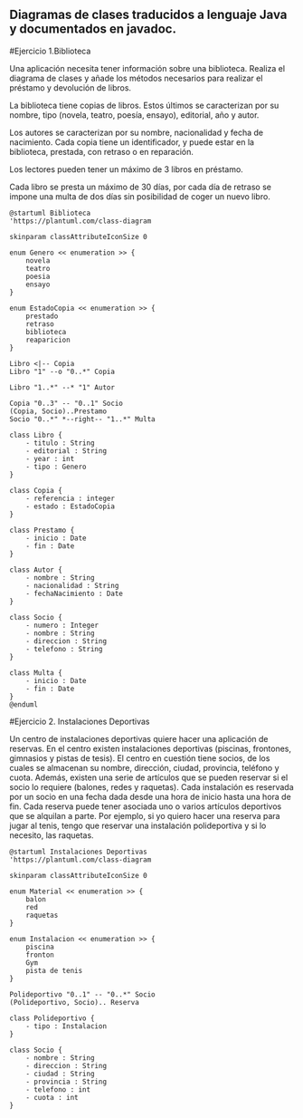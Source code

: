 
## Diagramas de clases traducidos a lenguaje Java y documentados en javadoc.

#Ejercicio 1.Biblioteca

Una aplicación necesita tener información sobre una biblioteca. Realiza el diagrama de clases y
añade los métodos necesarios para realizar el préstamo y devolución de libros.

La biblioteca tiene copias de libros. Estos últimos se caracterizan por su nombre, tipo (novela,
teatro, poesía, ensayo), editorial, año y autor.

Los autores se caracterizan por su nombre, nacionalidad y fecha de nacimiento.
Cada copia tiene un identificador, y puede estar en la biblioteca, prestada, con retraso o en
reparación.

Los lectores pueden tener un máximo de 3 libros en préstamo.

Cada libro se presta un máximo de 30 días, por cada día de retraso se impone una multa de dos días
sin posibilidad de coger un nuevo libro.

~~~
@startuml Biblioteca
'https://plantuml.com/class-diagram

skinparam classAttributeIconSize 0

enum Genero << enumeration >> {
    novela
    teatro
    poesia
    ensayo
}

enum EstadoCopia << enumeration >> {
    prestado
    retraso
    biblioteca
    reaparicion
}

Libro <|-- Copia
Libro "1" --o "0..*" Copia

Libro "1..*" --* "1" Autor

Copia "0..3" -- "0..1" Socio
(Copia, Socio)..Prestamo
Socio "0..*" *--right-- "1..*" Multa

class Libro {
    - titulo : String
    - editorial : String
    - year : int
    - tipo : Genero
}

class Copia {
    - referencia : integer
    - estado : EstadoCopia
}

class Prestamo {
    - inicio : Date
    - fin : Date
}

class Autor {
    - nombre : String
    - nacionalidad : String
    - fechaNacimiento : Date
}

class Socio {
    - numero : Integer
    - nombre : String
    - direccion : String
    - telefono : String
}

class Multa {
    - inicio : Date
    - fin : Date
}
@enduml
~~~


#Ejercicio 2. Instalaciones Deportivas

Un centro de instalaciones deportivas quiere hacer una aplicación de reservas. En el centro existen
instalaciones deportivas (piscinas, frontones, gimnasios y pistas de tesis). El centro en cuestión tiene
socios, de los cuales se almacenan su nombre, dirección, ciudad, provincia, teléfono y cuota.
Además, existen una serie de artículos que se pueden reservar si el socio lo requiere (balones, redes
y raquetas). Cada instalación es reservada por un socio en una fecha dada desde una hora de inicio
hasta una hora de fin. Cada reserva puede tener asociada uno o varios artículos deportivos que se
alquilan a parte. Por ejemplo, si yo quiero hacer una reserva para jugar al tenis, tengo que reservar
una instalación polideportiva y si lo necesito, las raquetas.


~~~
@startuml Instalaciones Deportivas
'https://plantuml.com/class-diagram

skinparam classAttributeIconSize 0

enum Material << enumeration >> {
    balon
    red
    raquetas
}

enum Instalacion << enumeration >> {
    piscina
    fronton
    Gym
    pista de tenis
}

Polideportivo "0..1" -- "0..*" Socio
(Polideportivo, Socio).. Reserva

class Polideportivo {
    - tipo : Instalacion
}

class Socio {
    - nombre : String
    - direccion : String
    - ciudad : String
    - provincia : String
    - telefono : int
    - cuota : int
}
